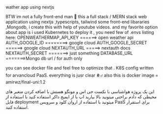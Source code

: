 wather app using nextjs 

BTW im not a fully front-end man 👱
this a full stack / MERN stack web application using nextjs ,typescripts, tailwind some front-end libararies ,Mongodb, i create this with help of youtube videos.
and my favorite option about app is i used Kubernetes to deploy it , 
you need few of .envs listing here:
OPENWEATHERMAP_API_KEY   ======> open weather api
AUTH_GOOGLE_ID    ========> google cloud
AUTH_GOOGLE_SECRET   ======> google cloud
NEXTAUTH_URL =====> nextauth docs
NEXTAUTH_SECRET =======> just something
DATABASE_URL =======>Mongo db url / for auth only

you can see docker file and feel free to optimize that .
K8S config written for arvancloud PaaS.
everything is jusr clear ⛹️‍♂️
also this is docker image = amirwz/final-uni:1.2

این یک پروژه هواشناسی با نکست جی اس و مونگو هستش 
با اضافه کردن متغیر های محیطی که دادم براحتی میتونید بالا بیارید اپ یا از ایمیج داکر استفاده کنید
با استفاده از فایل deployment میتونید با استفاده از اروان کلود و سرویس PaaS برای استقرار استفاده کنید.

